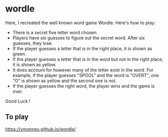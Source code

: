 # wordle

Here, I recreated the well known word game Wordle. Here's how to play:

- There is a secret five letter word chosen.
- Players have six guesses to figure out the secret word. After six guesses, they lose.
- If the player guesses a letter that is in the right place, it is shown as green.
- If the player guesses a letter that is in the word but not in the right place, it is shown as yellow.
- It does account for however many of the letter exist in the word. For example, if the player guesses "SPOOL" and the word is "OVERT", one "O" is shown as yellow and the second one is not.
- If the player guesses the right word, the player wins and the game is over.

Good Luck !


## To play

https://vmonney.github.io/wordle/
